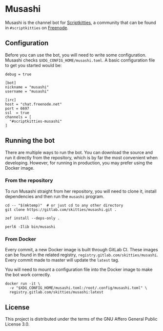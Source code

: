 # Musashi

Musashi is the channel bot for [Scriptkitties](http://scriptkitties.church/), a
community that can be found in `#scriptkitties` on
[Freenode](https://freenode.net/).

## Configuration

Before you can use the bot, you will need to write some configuration. Musashi
checks `$XDG_CONFIG_HOME/musashi.toml`. A basic configuration file to get you
started would be:

    debug = true

    [bot]
    nickname = "musashi"
    username = "musashi"

    [irc]
    host = "chat.freenode.net"
    port = 6697
    ssl  = true
    channels = [
      "#scriptkitties-musashi"
    ]

## Running the bot

There are multiple ways to run the bot. You can download the source and run it
directly from the repository, which is by far the most convenient when
developing. However, for running in production, you may prefer using the Docker
image.

### From the repository

To run Musashi straight from her repository, you will need to clone it, install
dependencies and then run the `musashi` program.

    cd -- "$(mktemp)"  # or just cd to any other directory
    git clone https://gitlab.com/skitties/musashi.git .

    zef install --deps-only .

    perl6 -Ilib bin/musashi

### From Docker

Every commit, a new Docker image is built through GitLab CI. These images can
be found in the related registry, `registry.gitlab.com/skitties/musashi`. Every
commit made to master will update the `latest` tag.

You will need to mount a configuration file into the Docker image to make the
bot work correctly.

    docker run -it \
      -v "$XDG_CONFIG_HOME/musashi.toml:/root/.config/musashi.toml" \
      registry.gitlab.com/skitties/musashi:latest

## License

This project is distributed under the terms of the GNU Affero General Public
License 3.0.
